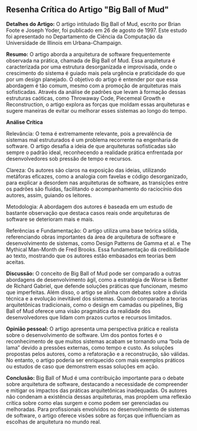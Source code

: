 ## Resenha Crítica do Artigo "Big Ball of Mud"

**Detalhes do Artigo:** O artigo intitulado Big Ball of Mud, escrito por Brian Foote e Joseph Yoder, foi publicado em 26 de agosto de 1997. Este estudo foi apresentado no Departamento de Ciência da Computação da Universidade de Illinois em Urbana-Champaign.

**Resumo:** O artigo aborda a arquitetura de software frequentemente observada na prática, chamada de Big Ball of Mud. Essa arquitetura é caracterizada por uma estrutura desorganizada e improvisada, onde o crescimento do sistema é guiado mais pela urgência e praticidade do que por um design planejado. O objetivo do artigo é entender por que essa abordagem é tão comum, mesmo com a promoção de arquiteturas mais sofisticadas. Através da análise de padrões que levam à formação dessas estruturas caóticas, como Throwaway Code, Piecemeal Growth e Reconstruction, o artigo explora as forças que moldam essas arquiteturas e sugere maneiras de evitar ou melhorar esses sistemas ao longo do tempo.

**Análise Crítica**

Relevância: O tema é extremamente relevante, pois a prevalência de sistemas mal estruturados é um problema recorrente na engenharia de software. O artigo desafia a ideia de que arquiteturas sofisticadas são sempre o padrão ideal, reconhecendo a realidade prática enfrentada por desenvolvedores sob pressão de tempo e recursos.

Clareza: Os autores são claros na exposição das ideias, utilizando metáforas eficazes, como a analogia com favelas e código desorganizado, para explicar a desordem nas arquiteturas de software, as transições entre os padrões são fluidas, facilitando o acompanhamento do raciocínio dos autores, assim, guiando os leitores.

Metodologia: A abordagem dos autores é baseada em um estudo de bastante observação que destaca casos reais onde arquiteturas de software se deterioram mais e mais.

Referências e Fundamentação: O artigo utiliza uma base teórica sólida, referenciando obras importantes da área de arquitetura de software e desenvolvimento de sistemas, como Design Patterns de Gamma et al. e The Mythical Man-Month de Fred Brooks. Essa fundamentação dá credibilidade ao texto, mostrando que os autores estão embasados em teorias bem aceitas.

**Discussão:** O conceito de Big Ball of Mud pode ser comparado a outras abordagens de desenvolvimento ágil, como a estratégia de Worse is Better de Richard Gabriel, que defende soluções práticas que funcionam, mesmo que imperfeitas. Além disso, o artigo se alinha com debates sobre a dívida técnica e a evolução inevitável dos sistemas. Quando comparado a teorias arquitetônicas tradicionais, como o design em camadas ou pipelines, Big Ball of Mud oferece uma visão pragmática da realidade dos desenvolvedores que lidam com prazos curtos e recursos limitados.

**Opinião pessoal:**
O artigo apresenta uma perspectiva prática e realista sobre o desenvolvimento de software. Um dos pontos fortes é o reconhecimento de que muitos sistemas acabam se tornando uma “bola de lama” devido a pressões externas, como tempo e custo. As soluções propostas pelos autores, como a refatoração e a reconstrução, são válidas. No entanto, o artigo poderia ser enriquecido com mais exemplos práticos ou estudos de caso que demonstrem essas soluções em ação. 

**Conclusão:**
Big Ball of Mud é uma contribuição importante para o debate sobre arquitetura de software, destacando a necessidade de compreender e mitigar os impactos das práticas arquitetônicas inadequadas. Os autores não condenam a existência dessas arquiteturas, mas propõem uma reflexão crítica sobre como elas surgem e como podem ser gerenciadas ou melhoradas. Para profissionais envolvidos no desenvolvimento de sistemas de software, o artigo oferece visões sobre as forças que influenciam as escolhas de arquitetura no mundo real.


